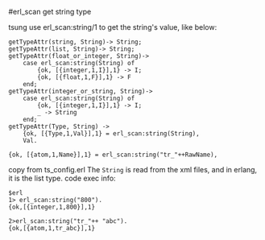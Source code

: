 #erl_scan get string type

tsung use erl_scan:string/1 to get the string's value, like below:

```
getTypeAttr(string, String)-> String;
getTypeAttr(list, String)-> String;
getTypeAttr(float_or_integer, String)->
    case erl_scan:string(String) of
        {ok, [{integer,1,I}],1} -> I;
        {ok, [{float,1,F}],1} -> F
    end;
getTypeAttr(integer_or_string, String)->
    case erl_scan:string(String) of
        {ok, [{integer,1,I}],1} -> I;
        _ -> String
    end;
getTypeAttr(Type, String) ->
    {ok, [{Type,1,Val}],1} = erl_scan:string(String),
    Val.

{ok, [{atom,1,Name}],1} = erl_scan:string("tr_"++RawName),
```
copy from ts_config.erl
The `String` is read from the xml files, and in erlang, it is the list type.
code exec info:

```
$erl
1> erl_scan:string("800").
{ok,[{integer,1,800}],1}

2>erl_scan:string("tr_"++ "abc").
{ok,[{atom,1,tr_abc}],1}
```
